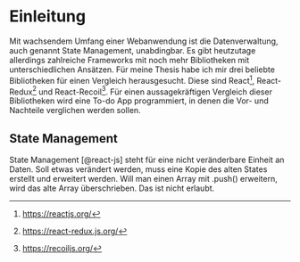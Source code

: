 # Einleitung

Mit wachsendem Umfang einer Webanwendung ist die Datenverwaltung, auch genannt State Management, unabdingbar. 
Es gibt heutzutage allerdings zahlreiche Frameworks mit noch mehr Bibliotheken mit unterschiedlichen Ansätzen. 
Für meine Thesis habe ich mir drei beliebte Bibliotheken für einen Vergleich herausgesucht. Diese sind React[^1], React-Redux[^2] und React-Recoil[^3].
Für einen aussagekräftigen Vergleich dieser Bibliotheken wird eine To-do App programmiert, in denen die Vor- und Nachteile verglichen werden sollen.

## State Management

State Management [@react-js] steht für eine nicht veränderbare Einheit an Daten. Soll etwas verändert werden, muss eine Kopie des alten States erstellt und erweitert werden.
Will man einen Array mit .push() erweitern, wird das alte Array überschrieben. Das ist nicht erlaubt. 


[^1]: https://reactjs.org/ 
[^2]: https://react-redux.js.org/
[^3]: https://recoiljs.org/


